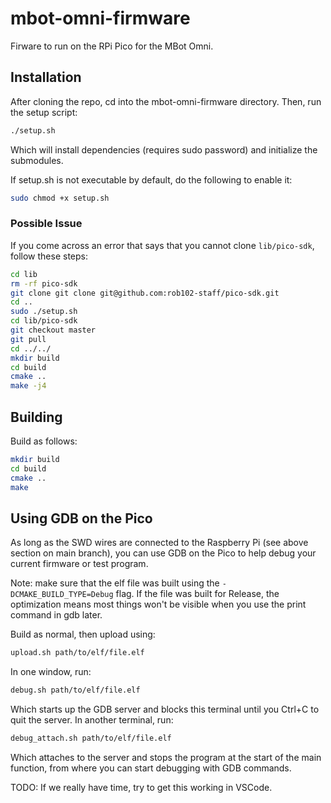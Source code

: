 # mbot-omni-firmware
Firware to run on the RPi Pico for the MBot Omni.

## Installation

After cloning the repo, cd into the mbot-omni-firmware directory.
Then, run the setup script:

```bash
./setup.sh
```

Which will install dependencies (requires sudo password) and initialize the submodules.

If setup.sh is not executable by default, do the following to enable it:

```bash
sudo chmod +x setup.sh
```

### Possible Issue
If you come across an error that says that you cannot clone `lib/pico-sdk`, follow these steps:
```bash
cd lib
rm -rf pico-sdk
git clone git clone git@github.com:rob102-staff/pico-sdk.git
cd ..
sudo ./setup.sh
cd lib/pico-sdk
git checkout master
git pull
cd ../../
mkdir build
cd build
cmake ..
make -j4
```

## Building

Build as follows:
```bash
mkdir build
cd build
cmake ..
make
```

## Using GDB on the Pico

As long as the SWD wires are connected to the Raspberry Pi (see above section on main branch), you can use GDB on the Pico to help debug your current firmware or test program.

Note: make sure that the elf file was built using the `-DCMAKE_BUILD_TYPE=Debug` flag. If the file was built for Release, the optimization means most things won't be visible when you use the print command in gdb later.

Build as normal, then upload using:
```bash
upload.sh path/to/elf/file.elf
```

In one window, run:
```bash
debug.sh path/to/elf/file.elf
```

Which starts up the GDB server and blocks this terminal until you Ctrl+C to quit the server. In another terminal, run:

```bash
debug_attach.sh path/to/elf/file.elf
```

Which attaches to the server and stops the program at the start of the main function, from where you can start debugging with GDB commands.

TODO: If we really have time, try to get this working in VSCode.